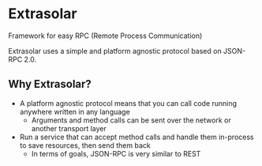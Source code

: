 
# Extrasolar

Framework for easy RPC (Remote Process Communication)

Extrasolar uses a simple and platform agnostic protocol
based on JSON-RPC 2.0.

## Why Extrasolar?

- A platform agnostic protocol means that you can call
  code running anywhere written in any language
  - Arguments and method calls can be sent
    over the network or another transport layer
- Run a service that can accept method calls
  and handle them in-process to save resources, then
  send them back
  - In terms of goals, JSON-RPC is very similar to REST